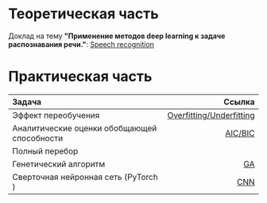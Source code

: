 Теоретическая часть  
====================
Доклад на тему **"Применение методов deep learning к задаче распознавания речи."**: 
 [Speech recognition](Презентация_Speech_recognition.pdf)


Практическая часть  
===================

| Задача                                            | Ссылка                                                        | 
|:--------------------------------------------------|--------------------------------------------------------------:| 
| Эффект переобучения                               |    [Overfitting/Underfitting](over_underfitting.ipynb)        |    
| Аналитические оценки обобщающей способности       |    [AIC/BIC](bic_aic.ipynb)                                   |      
| Полный перебор                                    |           |   
| Генетический алгоритм                             |      [GA](GA.ipynb)     |     
| Сверточная нейронная сеть (PyTorch )              |      [CNN](CNN_PyTorch(1).ipynb)    |    
